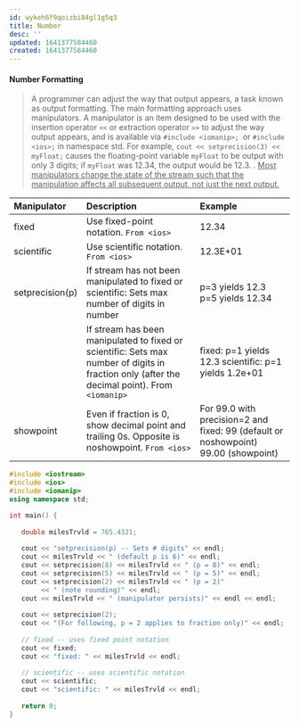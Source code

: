 ```yaml
---
id: wykeh6f9qoizbi84gl1g5q3
title: Number
desc: ''
updated: 1641377584460
created: 1641377584460
---
```



#### Number Formatting

> A programmer can adjust the way that output appears, a task known as output formatting. The main formatting approach uses manipulators. A manipulator is an item designed to be used with the insertion operator `<<` or extraction operator `>>` to adjust the way output appears, and is available via `#include <iomanip>; `or `#include <ios>;` in namespace std. For example, `cout << setprecision(3) << myFloat;` causes the floating-point variable `myFloat` to be output with only 3 digits; if `myFloat` was 12.34, the output would be 12.3.
> .
> <u>Most manipulators change the state of the stream such that the manipulation affects all subsequent output, not just the next output.</u>

| Manipulator     | Description                                                                                                                                   | Example                                                                            |
| :-------------- | :-------------------------------------------------------------------------------------------------------------------------------------------- | :--------------------------------------------------------------------------------- |
| fixed           | Use fixed-point notation. `From <ios>`                                                                                                        | 12.34                                                                              |
| scientific      | Use scientific notation. `From <ios>`                                                                                                         | 12.3E+01                                                                           |
| setprecision(p) | If stream has not been manipulated to fixed or scientific: Sets max number of digits in number                                                | p=3 yields 12.3 p=5 yields 12.34                                                   |
|                 | If stream has been manipulated to fixed or scientific: Sets max number of digits in fraction only (after the decimal point). From `<iomanip>` | fixed: p=1 yields 12.3 scientific: p=1 yields 1.2e+01                              |
| showpoint       | Even if fraction is 0, show decimal point and trailing 0s. Opposite is noshowpoint. `From <ios>`                                              | For 99.0 with precision=2 and fixed: 99 (default or noshowpoint) 99.00 (showpoint) |

```cpp
#include <iostream>
#include <ios>
#include <iomanip>
using namespace std;

int main() {
   
   double milesTrvld = 765.4321;
   
   cout << "setprecision(p) -- Sets # digits" << endl;
   cout << milesTrvld << " (default p is 6)" << endl;
   cout << setprecision(8) << milesTrvld << " (p = 8)" << endl;
   cout << setprecision(5) << milesTrvld << " (p = 5)" << endl;
   cout << setprecision(2) << milesTrvld << " (p = 2)"
        << " (note rounding)" << endl;
   cout << milesTrvld << " (manipulator persists)" << endl << endl;
   
   cout << setprecision(2);
   cout << "(For following, p = 2 applies to fraction only)" << endl;
   
   // fixed -- uses fixed point notation
   cout << fixed;
   cout << "fixed: " << milesTrvld << endl;
   
   // scientific -- uses scientific notation
   cout << scientific;
   cout << "scientific: " << milesTrvld << endl;
   
   return 0;
}
```
